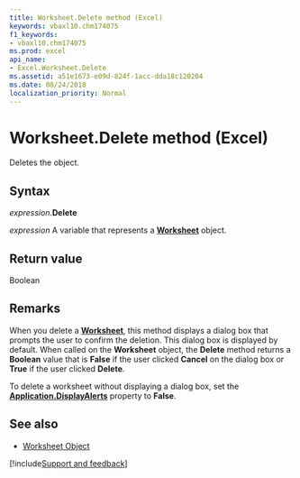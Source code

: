 ```yaml
---
title: Worksheet.Delete method (Excel)
keywords: vbaxl10.chm174075
f1_keywords:
- vbaxl10.chm174075
ms.prod: excel
api_name:
- Excel.Worksheet.Delete
ms.assetid: a51e1673-e09d-824f-1acc-dda18c120204
ms.date: 08/24/2018
localization_priority: Normal
---
```



# Worksheet.Delete method (Excel)

Deletes the object.


## Syntax

_expression_.**Delete**

_expression_ A variable that represents a **[Worksheet](Excel.Worksheet.md)** object.


## Return value

Boolean


## Remarks

When you delete a **[Worksheet](Excel.Worksheet.md)**, this method displays a dialog box that prompts the user to confirm the deletion. This dialog box is displayed by default. When called on the **Worksheet** object, the **Delete** method returns a **Boolean** value that is **False** if the user clicked **Cancel** on the dialog box or **True** if the user clicked **Delete**.

To delete a worksheet without displaying a dialog box, set the **[Application.DisplayAlerts](Excel.Application.DisplayAlerts.md)** property to **False**.

## See also

- [Worksheet Object](Excel.Worksheet.md)

[!include[Support and feedback](~/includes/feedback-boilerplate.md)]
